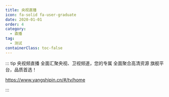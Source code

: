 ```yaml
---
title: 央视直播
icon: fa-solid fa-user-graduate
date: 2020-01-01
order: 4
category:
  - 直播
tag:
  - 测试
containerClass: toc-false
---
```


<ArtPlayer :src="state.src" :config="mpConfig(state.p)" />

::: tip 央视频直播
全面汇聚央视、卫视频道，您的专属 全面聚合高清资源 旗舰平台，品质首选！

https://www.yangshipin.cn/#/tv/home

:::

<script setup>
 import axios from"axios"
  import { iptv } from '@db'
  import { mpConfig } from '@cps/artConst'
  import { useStorage } from '@vueuse/core'
  import { onMounted } from "vue";
  const state = useStorage(
    "iptv-ysp",
    {
      src: "",
      p: []
    }
  )
  onMounted(async () => {
    axios.get("https://cors.eu.org/https://api.zxz.ee/api/bilibili/?url=BV1MH4y1p7Mk").then((res)=>{
      state.value.src= res.data.url
    })
  });

</script>
